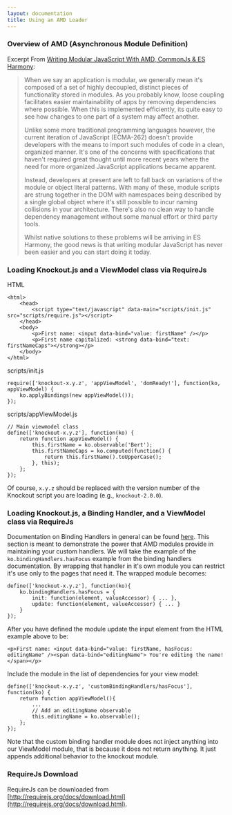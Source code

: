 ```yaml
---
layout: documentation
title: Using an AMD Loader
---
```


### Overview of AMD (Asynchronous Module Definition)

Excerpt From [Writing Modular JavaScript With AMD, CommonJs & ES Harmony](http://addyosmani.com/writing-modular-js/):

> When we say an application is modular, we generally mean it's composed of a set of highly decoupled, distinct pieces of functionality stored in modules. As you probably know, loose coupling facilitates easier maintainability of apps by removing dependencies where possible. When this is implemented efficiently, its quite easy to see how changes to one part of a system may affect another.
>
> Unlike some more traditional programming languages however, the current iteration of JavaScript (ECMA-262) doesn't provide developers with the means to import such modules of code in a clean, organized manner. It's one of the concerns with specifications that haven't required great thought until more recent years where the need for more organized JavaScript applications became apparent.
>
> Instead, developers at present are left to fall back on variations of the module or object literal patterns. With many of these, module scripts are strung together in the DOM with namespaces being described by a single global object where it's still possible to incur naming collisions in your architecture. There's also no clean way to handle dependency management without some manual effort or third party tools.
>
> Whilst native solutions to these problems will be arriving in ES Harmony, the good news is that writing modular JavaScript has never been easier and you can start doing it today.

### Loading Knockout.js and a ViewModel class via RequireJs

HTML

    <html>
        <head>
            <script type="text/javascript" data-main="scripts/init.js" src="scripts/require.js"></script>
        </head>
        <body>
            <p>First name: <input data-bind="value: firstName" /></p>
            <p>First name capitalized: <strong data-bind="text: firstNameCaps"></strong></p>
        </body>
    </html>

scripts/init.js

    require(['knockout-x.y.z', 'appViewModel', 'domReady!'], function(ko, appViewModel) {
        ko.applyBindings(new appViewModel());
    });

scripts/appViewModel.js

    // Main viewmodel class
    define(['knockout-x.y.z'], function(ko) {
        return function appViewModel() {
            this.firstName = ko.observable('Bert');
            this.firstNameCaps = ko.computed(function() {
                return this.firstName().toUpperCase();
            }, this);
        };
    });

Of course, `x.y.z` should be replaced with the version number of the Knockout script you are loading (e.g., `knockout-2.0.0`).

### Loading Knockout.js, a Binding Handler, and a ViewModel class via RequireJs

Documentation on Binding Handlers in general can be found [here](http://knockoutjs.com/documentation/custom-bindings.html). This section is meant to demonstrate the power that AMD modules provide in maintaining your custom handlers. We will take the example of the `ko.bindingHandlers.hasFocus` example from the binding handlers documentation. By wrapping that handler in it's own module you can restrict it's use only to the pages that need it. The wrapped module becomes:

    define(['knockout-x.y.z'], function(ko){
        ko.bindingHandlers.hasFocus = {
            init: function(element, valueAccessor) { ... },
            update: function(element, valueAccessor) { ... }
        }
    });

After you have defined the module update the input element from the HTML example above to be:

    <p>First name: <input data-bind="value: firstName, hasFocus: editingName" /><span data-bind="editingName"> You're editing the name!</span></p>

Include the module in the list of dependencies for your view model:

    define(['knockout-x.y.z', 'customBindingHandlers/hasFocus'], function(ko) {
        return function appViewModel(){
            ...
            // Add an editingName observable
            this.editingName = ko.observable();
        };
    });

Note that the custom binding handler module does not inject anything into our ViewModel module, that is because it does not return anything. It just appends additional behavior to the knockout module.

### RequireJs Download

RequireJs can be downloaded from [http://requirejs.org/docs/download.html](http://requirejs.org/docs/download.html).



